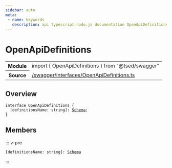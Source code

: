 ```yaml
---
sidebar: auto
meta:
 - name: keywords
   description: api typescript node.js documentation OpenApiDefinitions interface
---
```

# OpenApiDefinitions <Badge text="Interface" type="interface"/>
<!-- Summary -->
<section class="symbol-info"><table class="is-full-width"><tbody><tr><th>Module</th><td><div class="lang-typescript"><span class="token keyword">import</span> { OpenApiDefinitions }&nbsp;<span class="token keyword">from</span>&nbsp;<span class="token string">"@tsed/swagger"</span></div></td></tr><tr><th>Source</th><td><a href="https://github.com/Romakita/ts-express-decorators/blob/v4.30.2/src//swagger/interfaces/OpenApiDefinitions.ts#L0-L0">/swagger/interfaces/OpenApiDefinitions.ts</a></td></tr></tbody></table></section>

<!-- Overview -->
## Overview


<pre><code class="typescript-lang "><span class="token keyword">interface</span> OpenApiDefinitions <span class="token punctuation">{</span>
  <span class="token punctuation">[</span>definitionsName<span class="token punctuation">:</span> <span class="token keyword">string</span><span class="token punctuation">]</span><span class="token punctuation">:</span> <a href="/api/common/jsonschema/decorators/Schema.html"><span class="token">Schema</span></a><span class="token punctuation">;</span>
<span class="token punctuation">}</span></code></pre>



<!-- Members -->




## Members


::: v-pre

<div class="method-overview">
<pre><code class="typescript-lang "><span class="token punctuation">[</span>definitionsName<span class="token punctuation">:</span> <span class="token keyword">string</span><span class="token punctuation">]</span><span class="token punctuation">:</span> <a href="/api/common/jsonschema/decorators/Schema.html"><span class="token">Schema</span></a></code></pre>

</div>



:::